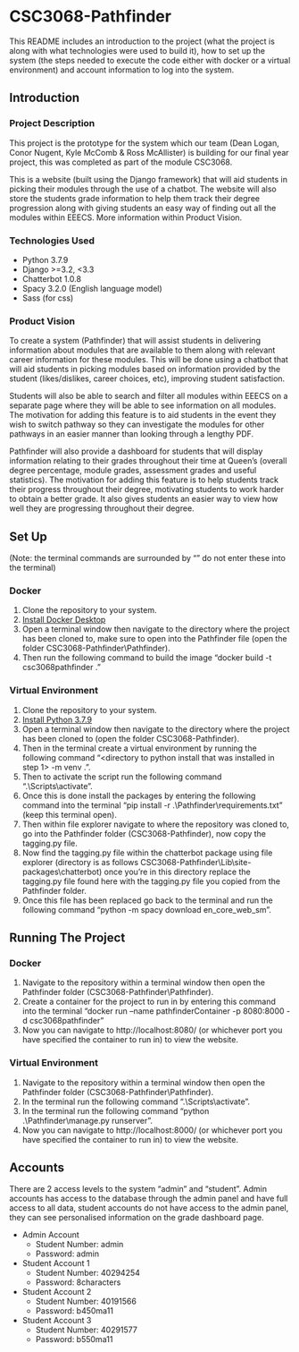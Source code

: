 # CSC3068-Pathfinder
This README includes an introduction to the project (what the project is along with what technologies were used to build it), how to set up the system (the steps needed to execute the code either with docker or a virtual environment) and account information to log into the system.

## Introduction

### Project Description
This project is the prototype for the system which our team (Dean Logan, Conor Nugent, Kyle McComb & Ross McAllister) is building for our final year project, this was completed as part of the module CSC3068. 

This is a website (built using the Django framework) that will aid students in picking their modules through the use of a chatbot. The website will also store the students grade information to help them track their degree progression along with giving students an easy way of finding out all the modules within EEECS. More information within Product Vision.

### Technologies Used
* Python 3.7.9
* Django >=3.2, <3.3
* Chatterbot 1.0.8
* Spacy 3.2.0 (English language model)
* Sass (for css)

### Product Vision

To create a system (Pathfinder) that will assist students in delivering information about modules that are available to them along with relevant career information for these modules. This will be done using a chatbot that will aid students in picking modules based on information provided by the student (likes/dislikes, career choices, etc), improving student satisfaction. 

Students will also be able to search and filter all modules within EEECS on a separate page where they will be able to see information on all modules. The motivation for adding this feature is to aid students in the event they wish to switch pathway so they can investigate the modules for other pathways in an easier manner than looking through a lengthy PDF.

Pathfinder will also provide a dashboard for students that will display information relating to their grades throughout their time at Queen’s (overall degree percentage, module grades, assessment grades and useful statistics). The motivation for adding this feature is to help students track their progress throughout their degree, motivating students to work harder to obtain a better grade. It also gives students an easier way to view how well they are progressing throughout their degree.


## Set Up 
(Note: the terminal commands are surrounded by “” do not enter these into the terminal)
### Docker
1.	Clone the repository to your system.
2.	[Install Docker Desktop](https://www.docker.com/products/docker-desktop/)
3.	Open a terminal window then navigate to the directory where the project has been cloned to, make sure to open into the Pathfinder file (open the folder CSC3068-Pathfinder\Pathfinder).
4.	Then run the following command to build the image “docker build -t csc3068pathfinder .”
### Virtual Environment
1.	Clone the repository to your system.
2.	[Install Python 3.7.9](https://www.python.org/downloads/release/python-379/)
3.	Open a terminal window then navigate to the directory where the project has been cloned to (open the folder CSC3068-Pathfinder).
4.	Then in the terminal create a virtual environment by running the following command “<directory to python install that was installed in step 1> -m venv .”.
5.	Then to activate the script run the following command “.\Scripts\activate”.
6.	Once this is done install the packages by entering the following command into the terminal “pip install -r .\Pathfinder\requirements.txt” (keep this terminal open).
7.	Then within file explorer navigate to where the repository was cloned to, go into the Pathfinder folder (CSC3068-Pathfinder), now copy the tagging.py file.
8.	Now find the tagging.py file within the chatterbot package using file explorer (directory is as follows CSC3068-Pathfinder\Lib\site-packages\chatterbot) once you’re in this directory replace the tagging.py file found here with the tagging.py file you copied from the Pathfinder folder.
9.	Once this file has been replaced go back to the terminal and run the following command “python -m spacy download en_core_web_sm”.

## Running The Project
### Docker
1.	Navigate to the repository within a terminal window then open the Pathfinder folder (CSC3068-Pathfinder\Pathfinder).
2.	Create a container for the project to run in by entering this command into the terminal “docker run –name pathfinderContainer -p 8080:8000 -d csc3068pathfinder”
3.	Now you can navigate to http://localhost:8080/ (or whichever port you have specified the container to run in) to view the website.

### Virtual Environment
1.	Navigate to the repository within a terminal window then open the Pathfinder folder (CSC3068-Pathfinder\Pathfinder).
2.	In the terminal run the following command “.\Scripts\activate”.
3.	In the terminal run the following command “python .\Pathfinder\manage.py runserver”.
4.	Now you can navigate to http://localhost:8000/ (or whichever port you have specified the container to run in) to view the website.
## Accounts

There are 2 access levels to the system “admin” and “student”. Admin accounts has access to the database through the admin panel and have full access to all data, student accounts do not have access to the admin panel, they can see personalised information on the grade dashboard page.

* Admin Account 
  * Student Number: admin
  * Password: admin
* Student Account 1
  * Student Number: 40294254
  * Password: 8characters
* Student Account 2
  * Student Number: 40191566
  * Password: b450ma11
* Student Account 3
  * Student Number: 40291577
  * Password: b550ma11


